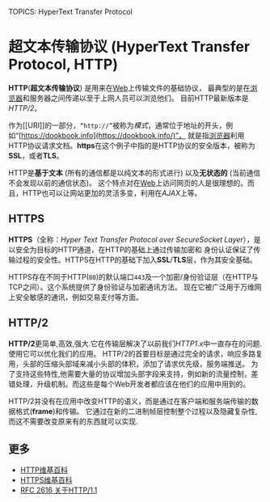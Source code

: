 TOPICS: HyperText Transfer Protocol

# 超文本传输协议 (HyperText Transfer Protocol, HTTP)

**HTTP**(**超文本传输协议**) 是用来在[Web](/zh-hans/glossary/World_Wide_Web)上传输文件的基础协议，
最典型的是在[浏览器](/zh-hans/glossary/Web_browser)和服务器之间传递以至于上网人员可以浏览他们。
目前HTTP最新版本是*HTTP/2*。

作为[[URI]]的一部分，`“http://”`被称为*模式*，通常位于地址的开头，例如“[https://dookbook.info](https://dookbook.info/)”，
就是指[浏览器](/zh-hans/glossary/Web_browser)利用HTTP协议请求文档。**https**在这个例子中指的是HTTP协议的安全版本，被称为**SSL**，或者**TLS**。

HTTP是**基于文本** (所有的通信都是以纯文本的形式进行) 以及**无状态的** (当前通信不会发现以前的通信状态)。
这个特点对在[Web](/zh-hans/glossary/World_Wide_Web)上访问网页的人是很理想的。而且，HTTP也可以让网站更加的灵活多变，利用在*AJAX*上等。

## HTTPS

**HTTPS**（全称：*Hyper Text Transfer Protocol over SecureSocket Layer*），是以安全为目标的HTTP通道，在HTTP的基础上通过传输加密和
身份认证保证了传输过程的安全性。HTTPS在HTTP的基础下加入**SSL**/**TLS**层，作为其安全基础。

HTTPS存在不同于HTTP(`80`)的默认端口`443`及一个加密/身份验证层（在HTTP与TCP之间）。这个系统提供了身份验证与加密通讯方法。
现在它被广泛用于万维网上安全敏感的通讯，例如交易支付等方面。

## HTTP/2

**HTTP/2**更简单,高效,强大.它在传输层解决了以前我们*HTTP1.x*中一直存在的问题.使用它可以优化我们的应用。
HTTP/2的首要目标是通过完全的请求，响应多路复用，头部的压缩头部域来减小头部的体积，添加了请求优先级，服务端推送。
为了支持这些特性,他需要大量的协议增加头部字段来支持，例如新的流量控制，差错处理，升级机制。而这些是每个Web开发者都应该在他们的应用中用到的。

HTTP/2并没有在应用中改变HTTP的语义，而是通过在客户端和服务端传输的数据格式(**frame**)和传输。
它通过在新的二进制帧层控制整个过程以及隐藏复杂性,而这不需要改变原来有的东西就可以实现.

## 更多

- [HTTP维基百科](https://en.wikipedia.org/wiki/Hypertext%20Transfer%20Protocol)
- [HTTPS维基百科](https://en.wikipedia.org/wiki/HTTPS)
- [RFC 2616 关于HTTP/1.1](https://tools.ietf.org/html/rfc2616 "Hypertext Transfer Protocol -- HTTP/1.1")
